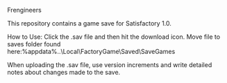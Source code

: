 Frengineers

This repository contains a game save for Satisfactory 1.0.

How to Use:
Click the .sav file and then hit the download icon. Move file to saves folder found here:%appdata%\..\Local\FactoryGame\Saved\SaveGames

When uploading the .sav file, use version increments and write detailed notes about changes made to the save.



